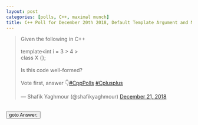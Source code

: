 ```yaml
---
layout: post 
categories: [polls, C++, maximal munch]
title: C++ Poll for December 20th 2018, Default Template Argument and Maximal Munch 
---
```


<blockquote class="twitter-tweet" data-partner="tweetdeck"><p lang="en" dir="ltr">Given the following in C++<br><br>template&lt;int i = 3 &gt; 4 &gt; <br>class X {};<br><br>Is this code well-formed?<br><br>Vote first, answer 👇<a href="https://twitter.com/hashtag/CppPolls?src=hash&amp;ref_src=twsrc%5Etfw">#CppPolls</a> <a href="https://twitter.com/hashtag/Cplusplus?src=hash&amp;ref_src=twsrc%5Etfw">#Cplusplus</a></p>&mdash; Shafik Yaghmour (@shafikyaghmour) <a href="https://twitter.com/shafikyaghmour/status/1075927224866398208?ref_src=twsrc%5Etfw">December 21, 2018</a></blockquote>
<script async src="https://platform.twitter.com/widgets.js" charset="utf-8"></script>

<BR>
<input type="button" onclick="location.href='{% link _posts/2018-12-20-default_template_argumemts_max_munch_answer.md %}'" value="goto Answer;"/>
<BR>
